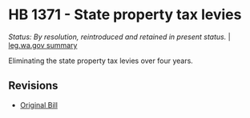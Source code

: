 # HB 1371 - State property tax levies
*Status: By resolution, reintroduced and retained in present status.* | [leg.wa.gov summary](https://app.leg.wa.gov/billsummary?BillNumber=1371&Year=2021)

Eliminating the state property tax levies over four years.

## Revisions
* [Original Bill](1/)